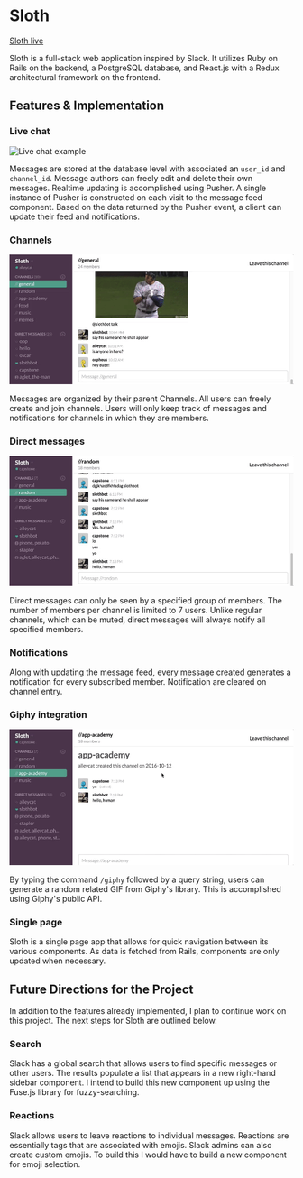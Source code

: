 # Sloth

[Sloth live](http://sloth-chat.herokuapp.com)

Sloth is a full-stack web application inspired by Slack. It utilizes Ruby on Rails on the backend, a PostgreSQL database, and React.js with a Redux architectural framework on the frontend.

## Features & Implementation

### Live chat

![Live chat example](/docs/live-chat.gif)

Messages are stored at the database level with associated an `user_id` and `channel_id`. Message authors can freely edit and delete their own messages. Realtime updating is accomplished using Pusher. A single instance of Pusher is constructed on each visit to the message feed component. Based on the data returned by the Pusher event, a client can update their feed and notifications.

### Channels

![Channels example](/docs/channels.gif)

Messages are organized by their parent Channels. All users can freely create and join channels. Users will only keep track of messages and notifications for channels in which they are members.

### Direct messages

![Direct messaging example](/docs/direct-messaging.gif)

Direct messages can only be seen by a specified group of members. The number of members per channel is limited to 7 users. Unlike regular channels, which can be muted, direct messages will always notify all specified members.

### Notifications

Along with updating the message feed, every message created generates a notification for every subscribed member. Notification are cleared on channel entry.

### Giphy integration

![Giphy example](/docs/giphy.gif)

By typing the command `/giphy` followed by a query string, users can generate a random related GIF from Giphy's library. This is accomplished using Giphy's public API.

### Single page

Sloth is a single page app that allows for quick navigation between its various components. As data is fetched from Rails, components are only updated when necessary.

## Future Directions for the Project

In addition to the features already implemented, I plan to continue work on this project.  The next steps for Sloth are outlined below.

### Search

Slack has a global search that allows users to find specific messages or other users. The results populate a list that appears in a new right-hand sidebar component. I intend to build this new component up using the Fuse.js library for fuzzy-searching.

### Reactions

Slack allows users to leave reactions to individual messages. Reactions are essentially tags that are associated with emojis. Slack admins can also create custom emojis. To build this I would have to build a new component for emoji selection.
